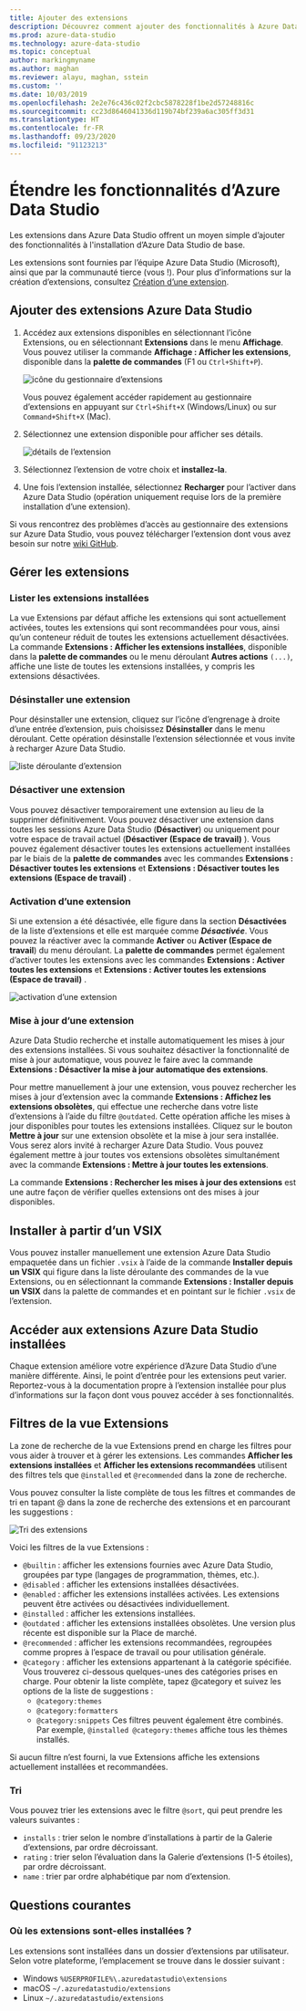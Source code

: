 ```yaml
---
title: Ajouter des extensions
description: Découvrez comment ajouter des fonctionnalités à Azure Data Studio en sélectionnant et en installant des extensions parmi celles fournies par Microsoft et les fournisseurs tiers.
ms.prod: azure-data-studio
ms.technology: azure-data-studio
ms.topic: conceptual
author: markingmyname
ms.author: maghan
ms.reviewer: alayu, maghan, sstein
ms.custom: ''
ms.date: 10/03/2019
ms.openlocfilehash: 2e2e76c436c02f2cbc5878228f1be2d57248816c
ms.sourcegitcommit: cc23d8646041336d119b74bf239a6ac305ff3d31
ms.translationtype: HT
ms.contentlocale: fr-FR
ms.lasthandoff: 09/23/2020
ms.locfileid: "91123213"
---
```

# <a name="extend-the-functionality-of-azure-data-studio"></a>Étendre les fonctionnalités d’Azure Data Studio

Les extensions dans Azure Data Studio offrent un moyen simple d’ajouter des fonctionnalités à l'installation d’Azure Data Studio de base.

Les extensions sont fournies par l’équipe Azure Data Studio (Microsoft), ainsi que par la communauté tierce (vous !). Pour plus d’informations sur la création d’extensions, consultez [Création d’une extension](./extension-authoring.md).

## <a name="add-azure-data-studio-extensions"></a>Ajouter des extensions Azure Data Studio

1. Accédez aux extensions disponibles en sélectionnant l’icône Extensions, ou en sélectionnant **Extensions** dans le menu **Affichage**. Vous pouvez utiliser la commande **Affichage : Afficher les extensions**, disponible dans la **palette de commandes** (F1 ou `Ctrl+Shift+P`).

    ![icône du gestionnaire d’extensions](media/add-extensions/extension-manager-icon.png)

    Vous pouvez également accéder rapidement au gestionnaire d’extensions en appuyant sur `Ctrl+Shift+X` (Windows/Linux) ou sur `Command+Shift+X` (Mac).

2. Sélectionnez une extension disponible pour afficher ses détails.

    ![détails de l’extension](media/add-extensions/extension-details.png)

3. Sélectionnez l’extension de votre choix et **installez-la**.

4. Une fois l’extension installée, sélectionnez **Recharger** pour l’activer dans Azure Data Studio (opération uniquement requise lors de la première installation d’une extension).

Si vous rencontrez des problèmes d’accès au gestionnaire des extensions sur Azure Data Studio, vous pouvez télécharger l’extension dont vous avez besoin sur notre [wiki GitHub](https://github.com/microsoft/azuredatastudio/wiki/List-of-Extensions).

## <a name="manage-extensions"></a>Gérer les extensions

### <a name="list-installed-extensions"></a>Lister les extensions installées

La vue Extensions par défaut affiche les extensions qui sont actuellement activées, toutes les extensions qui sont recommandées pour vous, ainsi qu’un conteneur réduit de toutes les extensions actuellement désactivées. La commande **Extensions : Afficher les extensions installées**, disponible dans la **palette de commandes** ou le menu déroulant **Autres actions** `(...)`, affiche une liste de toutes les extensions installées, y compris les extensions désactivées.

### <a name="uninstall-an-extension"></a>Désinstaller une extension

Pour désinstaller une extension, cliquez sur l’icône d’engrenage à droite d’une entrée d’extension, puis choisissez **Désinstaller** dans le menu déroulant. Cette opération désinstalle l’extension sélectionnée et vous invite à recharger Azure Data Studio.

 ![liste déroulante d’extension](media/add-extensions/extension-gear-dropdown.png)

### <a name="disable-an-extension"></a>Désactiver une extension

Vous pouvez désactiver temporairement une extension au lieu de la supprimer définitivement. Vous pouvez désactiver une extension dans toutes les sessions Azure Data Studio (**Désactiver**) ou uniquement pour votre espace de travail actuel (**Désactiver (Espace de travail)** ). Vous pouvez également désactiver toutes les extensions actuellement installées par le biais de la **palette de commandes** avec les commandes **Extensions : Désactiver toutes les extensions** et **Extensions : Désactiver toutes les extensions (Espace de travail)** .

### <a name="enable-an-extension"></a>Activation d’une extension

Si une extension a été désactivée, elle figure dans la section **Désactivées** de la liste d’extensions et elle est marquée comme ***Désactivée***. Vous pouvez la réactiver avec la commande **Activer** ou **Activer (Espace de travail**) du menu déroulant. La **palette de commandes** permet également d’activer toutes les extensions avec les commandes **Extensions : Activer toutes les extensions** et **Extensions : Activer toutes les extensions (Espace de travail)** .

![activation d’une extension](media/add-extensions/extensions-enable.png)

### <a name="updating-an-extension"></a>Mise à jour d’une extension

Azure Data Studio recherche et installe automatiquement les mises à jour des extensions installées. Si vous souhaitez désactiver la fonctionnalité de mise à jour automatique, vous pouvez le faire avec la commande **Extensions : Désactiver la mise à jour automatique des extensions**.

Pour mettre manuellement à jour une extension, vous pouvez rechercher les mises à jour d’extension avec la commande **Extensions : Affichez les extensions obsolètes**, qui effectue une recherche dans votre liste d’extensions à l’aide du filtre `@outdated`. Cette opération affiche les mises à jour disponibles pour toutes les extensions installées. Cliquez sur le bouton **Mettre à jour** sur une extension obsolète et la mise à jour sera installée. Vous serez alors invité à recharger Azure Data Studio. Vous pouvez également mettre à jour toutes vos extensions obsolètes simultanément avec la commande **Extensions : Mettre à jour toutes les extensions**.

La commande **Extensions : Rechercher les mises à jour des extensions** est une autre façon de vérifier quelles extensions ont des mises à jour disponibles.

## <a name="install-from-a-vsix"></a>Installer à partir d’un VSIX

Vous pouvez installer manuellement une extension Azure Data Studio empaquetée dans un fichier `.vsix` à l’aide de la commande **Installer depuis un VSIX** qui figure dans la liste déroulante des commandes de la vue Extensions, ou en sélectionnant la commande **Extensions : Installer depuis un VSIX** dans la palette de commandes et en pointant sur le fichier `.vsix` de l’extension.

## <a name="access-installed-azure-data-studio-extensions"></a>Accéder aux extensions Azure Data Studio installées

Chaque extension améliore votre expérience d’Azure Data Studio d’une manière différente. Ainsi, le point d’entrée pour les extensions peut varier. Reportez-vous à la documentation propre à l’extension installée pour plus d’informations sur la façon dont vous pouvez accéder à ses fonctionnalités.

## <a name="extensions-view-filters"></a>Filtres de la vue Extensions

La zone de recherche de la vue Extensions prend en charge les filtres pour vous aider à trouver et à gérer les extensions. Les commandes **Afficher les extensions installées** et **Afficher les extensions recommandées** utilisent des filtres tels que `@installed` et `@recommended` dans la zone de recherche.

Vous pouvez consulter la liste complète de tous les filtres et commandes de tri en tapant @ dans la zone de recherche des extensions et en parcourant les suggestions :

![Tri des extensions](media/add-extensions/extension-sort.png)

Voici les filtres de la vue Extensions :

- `@builtin` : afficher les extensions fournies avec Azure Data Studio, groupées par type (langages de programmation, thèmes, etc.).
- `@disabled` : afficher les extensions installées désactivées.
- `@enabled` : afficher les extensions installées activées. Les extensions peuvent être activées ou désactivées individuellement.
- `@installed` : afficher les extensions installées.
- `@outdated` : afficher les extensions installées obsolètes. Une version plus récente est disponible sur la Place de marché.
- `@recommended` : afficher les extensions recommandées, regroupées comme propres à l’espace de travail ou pour utilisation générale.
- `@category` : afficher les extensions appartenant à la catégorie spécifiée. Vous trouverez ci-dessous quelques-unes des catégories prises en charge. Pour obtenir la liste complète, tapez @category et suivez les options de la liste de suggestions :
    - `@category:themes`
    - `@category:formatters`
    - `@category:snippets` Ces filtres peuvent également être combinés. Par exemple, `@installed @category:themes` affiche tous les thèmes installés.

Si aucun filtre n’est fourni, la vue Extensions affiche les extensions actuellement installées et recommandées.

### <a name="sorting"></a>Tri

Vous pouvez trier les extensions avec le filtre `@sort`, qui peut prendre les valeurs suivantes :

- `installs` : trier selon le nombre d’installations à partir de la Galerie d’extensions, par ordre décroissant.
- `rating` : trier selon l’évaluation dans la Galerie d’extensions (1-5 étoiles), par ordre décroissant.
- `name` : trier par ordre alphabétique par nom d’extension.

## <a name="common-questions"></a>Questions courantes

### <a name="where-are-extensions-installed"></a>Où les extensions sont-elles installées ?

Les extensions sont installées dans un dossier d’extensions par utilisateur. Selon votre plateforme, l’emplacement se trouve dans le dossier suivant :

- Windows `%USERPROFILE%\.azuredatastudio\extensions`
- macOS `~/.azuredatastudio/extensions`
- Linux `~/.azuredatastudio/extensions`
